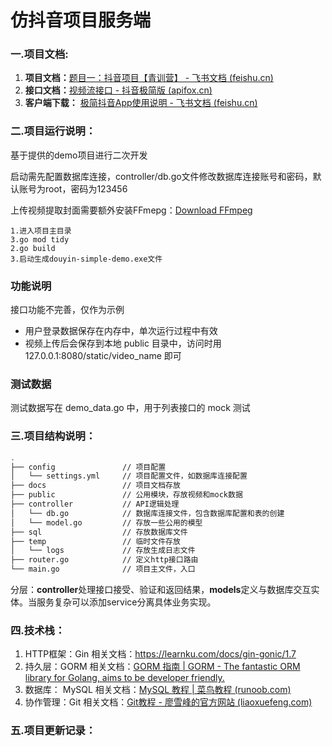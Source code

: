 # 仿抖音项目服务端

### 一.项目文档:

1. **项目文档：**[题目一：抖音项目【青训营】 - 飞书文档 (feishu.cn)](https://bytedance.feishu.cn/docx/doxcnbgkMy2J0Y3E6ihqrvtHXPg)
2. **接口文档：**[视频流接口 - 抖音极简版 (apifox.cn)](https://www.apifox.cn/apidoc/shared-8cc50618-0da6-4d5e-a398-76f3b8f766c5/api-18345145)
3. **客户端下载：** [极简抖音App使用说明 - 飞书文档 (feishu.cn)](https://bytedance.feishu.cn/docx/doxcnZd1RWr6Wpd1WVfntGabCFg)

### 二.项目运行说明：

基于提供的demo项目进行二次开发

启动需先配置数据库连接，controller/db.go文件修改数据库连接账号和密码，默认账号为root，密码为123456

上传视频提取封面需要额外安装FFmepg：[Download FFmpeg](http://ffmpeg.org/download.html)

```shell
1.进入项目主目录
3.go mod tidy
2.go build
3.启动生成douyin-simple-demo.exe文件
```

### 功能说明

接口功能不完善，仅作为示例

* 用户登录数据保存在内存中，单次运行过程中有效
* 视频上传后会保存到本地 public 目录中，访问时用 127.0.0.1:8080/static/video_name 即可

### 测试数据

测试数据写在 demo_data.go 中，用于列表接口的 mock 测试

### 三.项目结构说明：

```bash
.
├── config               // 项目配置
│   └── settings.yml     // 项目配置文件，如数据库连接配置
├── docs                 // 项目文档存放
├── public               // 公用模块，存放视频和mock数据
├── controller           // API逻辑处理
│   └── db.go            // 数据库连接文件，包含数据库配置和表的创建
│   └── model.go         // 存放一些公用的模型
├── sql                  // 存放数据库文件
├── temp                 // 临时文件存放
│   └── logs             // 存放生成日志文件
├── router.go            // 定义http接口路由
└── main.go              // 项目主文件，入口
```

分层：**controller**处理接口接受、验证和返回结果，**models**定义与数据库交互实体。当服务复杂可以添加service分离具体业务实现。

### 四.技术栈：

1. HTTP框架：Gin    相关文档：https://learnku.com/docs/gin-gonic/1.7
2. 持久层：GORM    相关文档：[GORM 指南 | GORM - The fantastic ORM library for Golang, aims to be developer friendly.](https://gorm.cn/zh_CN/docs/index.html)
3. 数据库： MySQL   相关文档：[MySQL 教程 | 菜鸟教程 (runoob.com)](https://www.runoob.com/mysql/mysql-tutorial.html)
4. 协作管理：Git 相关文档：[Git教程 - 廖雪峰的官方网站 (liaoxuefeng.com)](https://www.liaoxuefeng.com/wiki/896043488029600)

### 五.项目更新记录：
